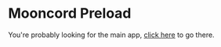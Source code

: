 # Mooncord Preload

You're probably looking for the main app, [click here](https://github.com/PeaceOfficial/Mooncord-2.0) to go there.